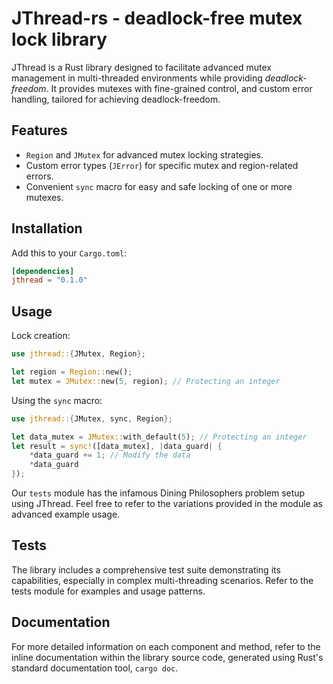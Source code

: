 # JThread-rs - deadlock-free mutex lock library

JThread is a Rust library designed to facilitate advanced mutex management in multi-threaded environments while providing *deadlock-freedom*. It provides mutexes with fine-grained control, and custom error handling, tailored for achieving deadlock-freedom.

## Features

- `Region` and `JMutex` for advanced mutex locking strategies.
- Custom error types (`JError`) for specific mutex and region-related errors.
- Convenient `sync` macro for easy and safe locking of one or more mutexes.

## Installation

Add this to your `Cargo.toml`:

```toml
[dependencies]
jthread = "0.1.0"
```

## Usage

Lock creation:
```rust
use jthread::{JMutex, Region};

let region = Region::new();
let mutex = JMutex::new(5, region); // Protecting an integer
```

Using the `sync` macro:
```rust
use jthread::{JMutex, sync, Region};

let data_mutex = JMutex::with_default(5); // Protecting an integer
let result = sync!([data_mutex], |data_guard| {
    *data_guard += 1; // Modify the data
    *data_guard
});
```

Our `tests` module has the infamous Dining Philosophers problem setup using JThread. Feel free to refer to the variations provided in the module as advanced example usage.

## Tests

The library includes a comprehensive test suite demonstrating its capabilities, especially in complex multi-threading scenarios. Refer to the tests module for examples and usage patterns.


## Documentation

For more detailed information on each component and method, refer to the inline documentation within the library source code, generated using Rust's standard documentation tool, `cargo doc`.
